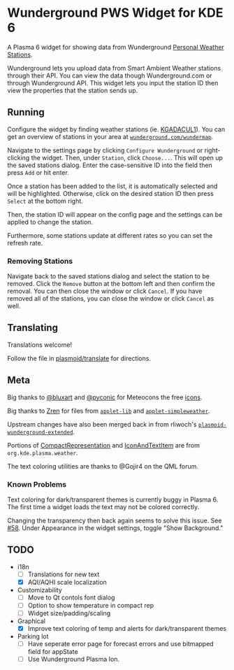 # Wunderground PWS Widget for KDE 6

A Plasma 6 widget for showing data from Wunderground [Personal Weather Stations](https://www.wunderground.com/pws/overview).

Wunderground lets you upload data from Smart Ambient Weather stations through their API.
You can view the data though Wunderground.com or through Wunderground API. This widget lets
you input the station ID then view the properties that the station sends up.

## Running

Configure the widget by finding weather stations (ie. [KGADACUL1](https://www.wunderground.com/dashboard/pws/KGADACUL1)). You can get an overview of stations in your area at [`wunderground.com/wundermap`](https://wunderground.com/wundermap).

Navigate to the settings page by clicking `Configure Wunderground` or right-clicking the widget. Then, under `Station`, click `Choose...`. This will open up the saved stations dialog. Enter the case-sensitive ID into the field then press `Add` or hit enter.

Once a station has been added to the list, it is automatically selected and will be highlighted. Otherwise, click on the desired station ID then press `Select` at the bottom right.

Then, the station ID will appear on the config page and the settings can be applied to change the station.

Furthermore, some stations update at different rates so you can set the refresh rate.

### Removing Stations

Navigate back to the saved stations dialog and select the station to be removed. Click the `Remove` button at the bottom left and then confirm the removal. You can then close the window or click `Cancel`. If you have removed all of the stations, you can close the window or click `Cancel` as well.

## Translating

Translations welcome!

Follow the file in [plasmoid/translate](./plasmoid/translate) for directions.

## Meta

Big thanks to [@bluxart](https://x.com/bluxart) and [@pyconic](https://x.com/pyconic) for Meteocons the free [icons](https://www.alessioatzeni.com/meteocons/).

Big thanks to [Zren](https://github.com/Zren) for files from [`applet-lib`](https://github.com/Zren/plasma-applet-lib/) and [`applet-simpleweather`](https://github.com/Zren/plasma-applet-simpleweather/).

Upstream changes have also been merged back in from rliwoch's [`plasmoid-wunderground-extended`](https://github.com/rliwoch/plasmoid-wunderground-extended).

Portions of [CompactRepresentation](./plasmoid/contents/ui/CompactRepresentation.qml) and [IconAndTextItem](./plasmoid/contents/ui/IconAndTextItem.qml) are from `org.kde.plasma.weather`.

The text coloring utilities are thanks to @Gojir4 on the QML forum.

### Known Problems

Text coloring for dark/transparent themes is currently buggy in Plasma 6. The first time a widget loads the text may not be colored correctly.

Changing the transparency then back again seems to solve this issue. See [#58](https://github.com/k-donn/plasmoid-wunderground/issues/58).
Under Appearance in the widget settings, toggle "Show Background."

## TODO

- i18n
  -   [ ] Translations for new text
  -   [x] AQI/AQHI scale localization
- Customizability
  -   [ ] Move to Qt contols font dialog
  -   [ ] Option to show temperature in compact rep
  -   [ ] Widget size/padding/scaling
- Graphical
  -   [x] Improve text coloring of temp and alerts for dark/transparent themes
- Parking lot
  -   [ ] Have seperate error page for forecast errors and use bitmapped field for appState
  -   [ ] Use Wunderground Plasma Ion.

